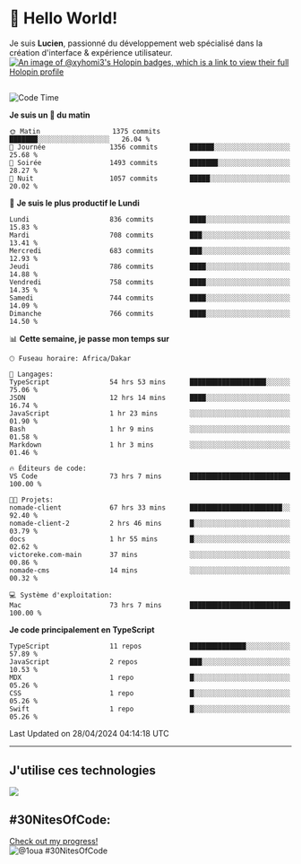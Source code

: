 # 👋 Hello World!

Je suis **Lucien**, passionné du développement web spécialisé dans la création d'interface & expérience utilisateur.
[![An image of @xyhomi3's Holopin badges, which is a link to view their full Holopin profile](https://holopin.me/xyhomi3)](https://holopin.io/@xyhomi3)

##

<!--START_SECTION:waka-->
![Code Time](http://img.shields.io/badge/Code%20Time-1%2C077%20hrs%202%20mins-blue)

**Je suis un 🐤 du matin** 

```text
🌞 Matin                  1375 commits        ███████░░░░░░░░░░░░░░░░░░   26.04 % 
🌆 Journée                1356 commits        ██████░░░░░░░░░░░░░░░░░░░   25.68 % 
🌃 Soirée                 1493 commits        ███████░░░░░░░░░░░░░░░░░░   28.27 % 
🌙 Nuit                   1057 commits        █████░░░░░░░░░░░░░░░░░░░░   20.02 % 
```
📅 **Je suis le plus productif le Lundi** 

```text
Lundi                    836 commits         ████░░░░░░░░░░░░░░░░░░░░░   15.83 % 
Mardi                    708 commits         ███░░░░░░░░░░░░░░░░░░░░░░   13.41 % 
Mercredi                 683 commits         ███░░░░░░░░░░░░░░░░░░░░░░   12.93 % 
Jeudi                    786 commits         ████░░░░░░░░░░░░░░░░░░░░░   14.88 % 
Vendredi                 758 commits         ████░░░░░░░░░░░░░░░░░░░░░   14.35 % 
Samedi                   744 commits         ████░░░░░░░░░░░░░░░░░░░░░   14.09 % 
Dimanche                 766 commits         ████░░░░░░░░░░░░░░░░░░░░░   14.50 % 
```


📊 **Cette semaine, je passe mon temps sur** 

```text
🕑︎ Fuseau horaire: Africa/Dakar

💬 Langages: 
TypeScript               54 hrs 53 mins      ███████████████████░░░░░░   75.06 % 
JSON                     12 hrs 14 mins      ████░░░░░░░░░░░░░░░░░░░░░   16.74 % 
JavaScript               1 hr 23 mins        ░░░░░░░░░░░░░░░░░░░░░░░░░   01.90 % 
Bash                     1 hr 9 mins         ░░░░░░░░░░░░░░░░░░░░░░░░░   01.58 % 
Markdown                 1 hr 3 mins         ░░░░░░░░░░░░░░░░░░░░░░░░░   01.46 % 

🔥 Éditeurs de code: 
VS Code                  73 hrs 7 mins       █████████████████████████   100.00 % 

🐱‍💻 Projets: 
nomade-client            67 hrs 33 mins      ███████████████████████░░   92.40 % 
nomade-client-2          2 hrs 46 mins       █░░░░░░░░░░░░░░░░░░░░░░░░   03.79 % 
docs                     1 hr 55 mins        █░░░░░░░░░░░░░░░░░░░░░░░░   02.62 % 
victoreke.com-main       37 mins             ░░░░░░░░░░░░░░░░░░░░░░░░░   00.86 % 
nomade-cms               14 mins             ░░░░░░░░░░░░░░░░░░░░░░░░░   00.32 % 

💻 Système d'exploitation: 
Mac                      73 hrs 7 mins       █████████████████████████   100.00 % 
```

**Je code principalement en TypeScript** 

```text
TypeScript               11 repos            ██████████████░░░░░░░░░░░   57.89 % 
JavaScript               2 repos             ███░░░░░░░░░░░░░░░░░░░░░░   10.53 % 
MDX                      1 repo              █░░░░░░░░░░░░░░░░░░░░░░░░   05.26 % 
CSS                      1 repo              █░░░░░░░░░░░░░░░░░░░░░░░░   05.26 % 
Swift                    1 repo              █░░░░░░░░░░░░░░░░░░░░░░░░   05.26 % 
```




 Last Updated on 28/04/2024 04:14:18 UTC
<!--END_SECTION:waka-->
---

## J'utilise ces technologies

<p align="left">
  <a href="https://skillicons.dev">
    <img src="https://skillicons.dev/icons?i=ts,js,md,scss,tailwind,react,redux,docker,express,astro,vite,nextjs,vercel,figma,ableton" />
  </a>
</p>

## #30NitesOfCode:
  [Check out my progress!](https://www.codedex.io/@1oua/30-nites-of-code)  
  ![@1oua #30NitesOfCode](https://www.codedex.io/api/petStatus?user=1oua)
